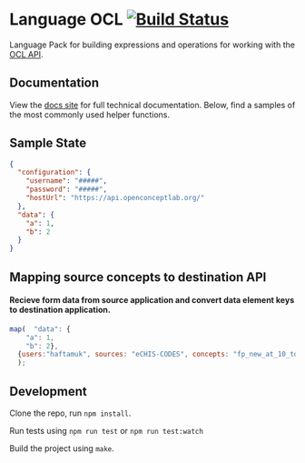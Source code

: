 # Language OCL [![Build Status](https://travis-ci.org/OpenFn/language-ocl.svg?branch=main)](https://travis-ci.org/OpenFn/language-ocl)

Language Pack for building expressions and operations for working with
the [OCL API](http://ocl.github.io/ocl-docs/master/en/developer/html/ocl_developer_manual.html).

## Documentation

View the [docs site](https://openfn.github.io/language-ocl/) for full
technical documentation. Below, find a samples of the most commonly used helper
functions.

## Sample State

```json
{
  "configuration": {
    "username": "#####",
    "password": "#####",
    "hostUrl": "https://api.openconceptlab.org/"
  },
  "data": {
    "a": 1,
    "b": 2
  }
}
```

## Mapping source concepts to destination API


#### Recieve form data from source application and convert data element keys to destination application.

```js
map(  "data": {
    "a": 1,
    "b": 2},
  {users:"haftamuk", sources: "eCHIS-CODES", concepts: "fp_new_at_10_to_14" }
  );
```



## Development

Clone the repo, run `npm install`.

Run tests using `npm run test` or `npm run test:watch`

Build the project using `make`.
